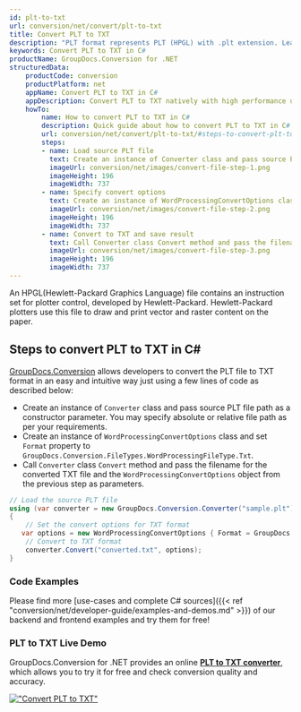 ```yaml
---
id: plt-to-txt
url: conversion/net/convert/plt-to-txt
title: Convert PLT to TXT
description: "PLT format represents PLT (HPGL) with .plt extension. Learn how to convert PLT to TXT file programmatically in C# language using GroupDocs.Conversion for .NET library."
keywords: Convert PLT to TXT in C#
productName: GroupDocs.Conversion for .NET
structuredData:
    productCode: conversion
    productPlatform: net
    appName: Convert PLT to TXT in C#
    appDescription: Convert PLT to TXT natively with high performance using C# language and server side GroupDocs.Conversion for .NET APIs, without the use of any software like Microsoft or Open Office.
    howTo:
        name: How to convert PLT to TXT in C# 
        description: Quick guide about how to convert PLT to TXT in C# with high performance and accuracy.
        url: conversion/net/convert/plt-to-txt/#steps-to-convert-plt-to-txt-in-c
        steps:
        - name: Load source PLT file 
          text: Create an instance of Converter class and pass source PLT file path as a constructor parameter. You may specify absolute or relative file path as per your requirements. 
          imageUrl: conversion/net/images/convert-file-step-1.png
          imageHeight: 196
          imageWidth: 737
        - name: Specify convert options 
          text: Create an instance of WordProcessingConvertOptions class.
          imageUrl: conversion/net/images/convert-file-step-2.png
          imageHeight: 196
          imageWidth: 737
        - name: Convert to TXT and save result 
          text: Call Converter class Convert method and pass the filename for the converted HTML file and the WordProcessingConvertOptions object from the previous step as parameters.
          imageUrl: conversion/net/images/convert-file-step-3.png
          imageHeight: 196
          imageWidth: 737
---
```


An HPGL(Hewlett-Packard Graphics Language) file contains an instruction set for plotter control, developed by Hewlett-Packard. Hewlett-Packard plotters use this file to draw and print vector and raster content on the paper.

## Steps to convert PLT to TXT in C#

[GroupDocs.Conversion](https://products.groupdocs.com/conversion/net) allows developers to convert the PLT file to TXT format in an easy and intuitive way just using a few lines of code as described below:

* Create an instance of `Converter` class and pass source PLT file path as a constructor parameter. You may specify absolute or relative file path as per your requirements. 
* Create an instance of `WordProcessingConvertOptions` class and set `Format` property to `GroupDocs.Conversion.FileTypes.WordProcessingFileType.Txt`.
* Call `Converter` class `Convert` method and pass the filename for the converted TXT file and the `WordProcessingConvertOptions` object from the previous step as parameters.

```csharp
// Load the source PLT file
using (var converter = new GroupDocs.Conversion.Converter("sample.plt"))
{
    // Set the convert options for TXT format
   var options = new WordProcessingConvertOptions { Format = GroupDocs.Conversion.FileTypes.WordProcessingFileType.Txt };
    // Convert to TXT format
    converter.Convert("converted.txt", options);
}
```

### Code Examples

Please find more [use-cases and complete C# sources]({{< ref "conversion/net/developer-guide/examples-and-demos.md" >}}) of our backend and frontend examples and try them for free!

### PLT to TXT Live Demo

GroupDocs.Conversion for .NET provides an online [**PLT to TXT converter**](https://products.groupdocs.app/conversion/plt-to-txt), which allows you to try it for free and check conversion quality and accuracy.

[!["Convert PLT to TXT"](conversion/net/images/convert-to-txt/convert-plt-to-txt.png)](https://products.groupdocs.app/conversion/plt-to-txt)